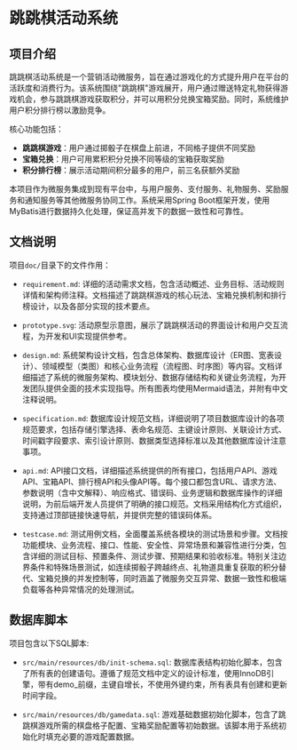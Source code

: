 # 跳跳棋活动系统

## 项目介绍

跳跳棋活动系统是一个营销活动微服务，旨在通过游戏化的方式提升用户在平台的活跃度和消费行为。该系统围绕"跳跳棋"游戏展开，用户通过赠送特定礼物获得游戏机会，参与跳跳棋游戏获取积分，并可以用积分兑换宝箱奖励。同时，系统维护用户积分排行榜以激励竞争。

核心功能包括：
- **跳跳棋游戏**：用户通过掷骰子在棋盘上前进，不同格子提供不同奖励
- **宝箱兑换**：用户可用累积积分兑换不同等级的宝箱获取奖励
- **积分排行榜**：展示活动期间积分最多的用户，前三名获额外奖励

本项目作为微服务集成到现有平台中，与用户服务、支付服务、礼物服务、奖励服务和通知服务等其他微服务协同工作。系统采用Spring Boot框架开发，使用MyBatis进行数据持久化处理，保证高并发下的数据一致性和可靠性。

## 文档说明

项目`doc/`目录下的文件作用：

- `requirement.md`: 详细的活动需求文档，包含活动概述、业务目标、活动规则详情和架构师注释。文档描述了跳跳棋游戏的核心玩法、宝箱兑换机制和排行榜设计，以及各部分实现的技术要点。

- `prototype.svg`: 活动原型示意图，展示了跳跳棋活动的界面设计和用户交互流程，为开发和UI实现提供参考。

- `design.md`: 系统架构设计文档，包含总体架构、数据库设计（ER图、宽表设计）、领域模型（类图）和核心业务流程（流程图、时序图）等内容。文档详细描述了系统的微服务架构、模块划分、数据存储结构和关键业务流程，为开发团队提供全面的技术实现指导。所有图表均使用Mermaid语法，并附有中文注释说明。

- `specification.md`: 数据库设计规范文档，详细说明了项目数据库设计的各项规范要求，包括存储引擎选择、表命名规范、主键设计原则、关联设计方式、时间戳字段要求、索引设计原则、数据类型选择标准以及其他数据库设计注意事项。

- `api.md`: API接口文档，详细描述系统提供的所有接口，包括用户API、游戏API、宝箱API、排行榜API和头像API等。每个接口都包含URL、请求方法、参数说明（含中文解释）、响应格式、错误码、业务逻辑和数据库操作的详细说明，为前后端开发人员提供了明确的接口规范。文档采用结构化方式组织，支持通过顶部链接快速导航，并提供完整的错误码体系。

- `testcase.md`: 测试用例文档，全面覆盖系统各模块的测试场景和步骤。文档按功能模块、业务流程、接口、性能、安全性、异常场景和兼容性进行分类，包含详细的测试目标、预置条件、测试步骤、预期结果和验收标准。特别关注边界条件和特殊场景测试，如连续掷骰子跨越终点、礼物道具重复获取的积分替代、宝箱兑换的并发控制等，同时涵盖了微服务交互异常、数据一致性和极端负载等各种异常情况的处理测试。

## 数据库脚本

项目包含以下SQL脚本:

- `src/main/resources/db/init-schema.sql`: 数据库表结构初始化脚本，包含了所有表的创建语句。遵循了规范文档中定义的设计标准，使用InnoDB引擎，带有demo_前缀，主键自增长，不使用外键约束，所有表具有创建和更新时间字段。

- `src/main/resources/db/gamedata.sql`: 游戏基础数据初始化脚本，包含了跳跳棋游戏所需的棋盘格子配置、宝箱奖励配置等初始数据。该脚本用于系统初始化时填充必要的游戏配置数据。

